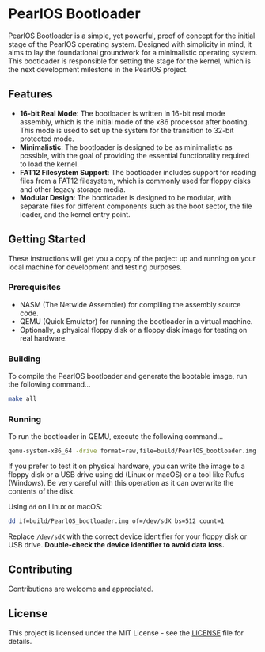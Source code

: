 # PearlOS Bootloader

PearlOS Bootloader is a simple, yet powerful, proof of concept for the initial stage of the PearlOS operating system. Designed with simplicity in mind, it aims to lay the foundational groundwork for a minimalistic operating system. This bootloader is responsible for setting the stage for the kernel, which is the next development milestone in the PearlOS project.

## Features

- **16-bit Real Mode**: The bootloader is written in 16-bit real mode assembly, which is the initial mode of the x86 processor after booting. This mode is used to set up the system for the transition to 32-bit protected mode.
- **Minimalistic**: The bootloader is designed to be as minimalistic as possible, with the goal of providing the essential functionality required to load the kernel.
- **FAT12 Filesystem Support**: The bootloader includes support for reading files from a FAT12 filesystem, which is commonly used for floppy disks and other legacy storage media.
- **Modular Design**: The bootloader is designed to be modular, with separate files for different components such as the boot sector, the file loader, and the kernel entry point.

## Getting Started

These instructions will get you a copy of the project up and running on your local machine for development and testing purposes.

### Prerequisites

- NASM (The Netwide Assembler) for compiling the assembly source code.
- QEMU (Quick Emulator) for running the bootloader in a virtual machine.
- Optionally, a physical floppy disk or a floppy disk image for testing on real hardware.

### Building

To compile the PearlOS bootloader and generate the bootable image, run the following command...
```bash
make all
```
### Running

To run the bootloader in QEMU, execute the following command...
```bash
qemu-system-x86_64 -drive format=raw,file=build/PearlOS_bootloader.img
```

If you prefer to test it on physical hardware, you can write the image to a floppy disk or a USB drive using dd (Linux or macOS) or a tool like Rufus (Windows). Be very careful with this operation as it can overwrite the contents of the disk.

Using `dd` on Linux or macOS:
```bash
dd if=build/PearlOS_bootloader.img of=/dev/sdX bs=512 count=1
```

Replace `/dev/sdX` with the correct device identifier for your floppy disk or USB drive. **Double-check the device identifier to avoid data loss.**

## Contributing

Contributions are welcome and appreciated.

## License

This project is licensed under the MIT License - see the [LICENSE](LICENSE) file for details.
